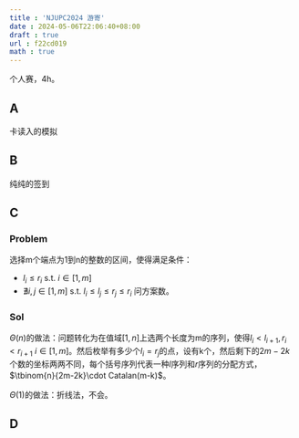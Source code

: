 ```yaml
---
title : 'NJUPC2024 游寄'
date : 2024-05-06T22:06:40+08:00
draft : true
url : f22cd019
math : true
---
```

个人赛，4h。
## A
卡读入的模拟
## B
纯纯的签到
## C
### Problem
选择m个端点为1到n的整数的区间，使得满足条件：
- $l_i \leq r_i\text{ s.t.}\ i \in [1,m]$
- $\nexists i,j\in[1,m]\text{ s.t. }l_i\leq l_j\leq r_j\leq r_i$
问方案数。

### Sol

$\Theta(n)$的做法：问题转化为在值域$[1,n]$上选两个长度为m的序列，使得$l_i<l_{i+1},r_i<r_{i+1}\ i\in[1,m]$。然后枚举有多少个$l_i=r_j$的点，设有k个，然后剩下的$2m-2k$个数的坐标两两不同，每个括号序列代表一种$l$序列和$r$序列的分配方式，$\tbinom{n}{2m-2k}\cdot Catalan(m-k)$。

$\Theta(1)$的做法：折线法，不会。

## D


